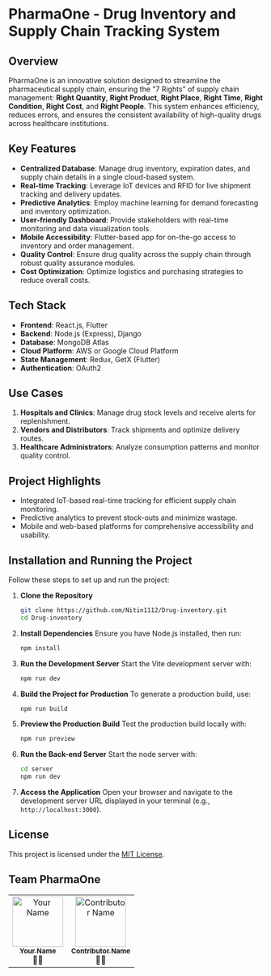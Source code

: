 # PharmaOne - Drug Inventory and Supply Chain Tracking System

## Overview
PharmaOne is an innovative solution designed to streamline the pharmaceutical supply chain, ensuring the "7 Rights" of supply chain management: **Right Quantity**, **Right Product**, **Right Place**, **Right Time**, **Right Condition**, **Right Cost**, and **Right People**. This system enhances efficiency, reduces errors, and ensures the consistent availability of high-quality drugs across healthcare institutions.

## Key Features
- **Centralized Database**: Manage drug inventory, expiration dates, and supply chain details in a single cloud-based system.
- **Real-time Tracking**: Leverage IoT devices and RFID for live shipment tracking and delivery updates.
- **Predictive Analytics**: Employ machine learning for demand forecasting and inventory optimization.
- **User-friendly Dashboard**: Provide stakeholders with real-time monitoring and data visualization tools.
- **Mobile Accessibility**: Flutter-based app for on-the-go access to inventory and order management.
- **Quality Control**: Ensure drug quality across the supply chain through robust quality assurance modules.
- **Cost Optimization**: Optimize logistics and purchasing strategies to reduce overall costs.

## Tech Stack
- **Frontend**: React.js, Flutter
- **Backend**: Node.js (Express), Django
- **Database**: MongoDB Atlas
- **Cloud Platform**: AWS or Google Cloud Platform
- **State Management**: Redux, GetX (Flutter)
- **Authentication**: OAuth2

## Use Cases
1. **Hospitals and Clinics**: Manage drug stock levels and receive alerts for replenishment.
2. **Vendors and Distributors**: Track shipments and optimize delivery routes.
3. **Healthcare Administrators**: Analyze consumption patterns and monitor quality control.

## Project Highlights
- Integrated IoT-based real-time tracking for efficient supply chain monitoring.
- Predictive analytics to prevent stock-outs and minimize wastage.
- Mobile and web-based platforms for comprehensive accessibility and usability.


## Installation and Running the Project

Follow these steps to set up and run the project:

1. **Clone the Repository**
   ```bash
   git clone https://github.com/Nitin1112/Drug-inventory.git
   cd Drug-inventory
   ```

2. **Install Dependencies**
   Ensure you have Node.js installed, then run:
    ```bash
    npm install
    ```

3. **Run the Development Server**
   Start the Vite development server with:
   ```bash
   npm run dev
   ```

4. **Build the Project for Production**
   To generate a production build, use:
   ```bash
   npm run build
   ```

5. **Preview the Production Build**
   Test the production build locally with:
   ```bash
   npm run preview
   ```

6. **Run the Back-end Server**
   Start the node server with:
   ```bash
   cd server
   npm run dev
   ```

7. **Access the Application**
   Open your browser and navigate to the development server URL displayed in your terminal (e.g., `http://localhost:3000`).

## License
This project is licensed under the [MIT License](LICENSE).

## Team PharmaOne
<table>
  <tr>
    <td align="center">
      <a href="https://github.com/your-profile-link">
        <img src="https://avatars.githubusercontent.com/Navin82005" width="100px;" alt="Your Name"/>
        <br />
        <sub><b>Your Name</b></sub>
      </a>
      <br />
      👨‍💻
    </td>
    <td align="center">
      <a href="https://github.com/contributor-profile-link">
        <img src="https://avatars.githubusercontent.com/Nitin1112" width="100px;" alt="Contributor Name"/>
        <br />
        <sub><b>Contributor Name</b></sub>
      </a>
      <br />
      👩‍💻
    </td>
  </tr>
</table>

